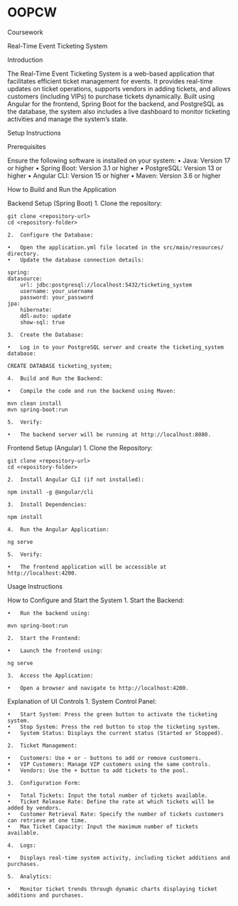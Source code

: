 # OOPCW
Coursework

Real-Time Event Ticketing System

Introduction

The Real-Time Event Ticketing System is a web-based application that facilitates efficient ticket management for events. It provides real-time updates on ticket operations, supports vendors in adding tickets, and allows customers (including VIPs) to purchase tickets dynamically. Built using Angular for the frontend, Spring Boot for the backend, and PostgreSQL as the database, the system also includes a live dashboard to monitor ticketing activities and manage the system’s state.

Setup Instructions

Prerequisites

Ensure the following software is installed on your system:
	•	Java: Version 17 or higher
	•	Spring Boot: Version 3.1 or higher
	•	PostgreSQL: Version 13 or higher
	•	Angular CLI: Version 15 or higher
	•	Maven: Version 3.6 or higher

How to Build and Run the Application

Backend Setup (Spring Boot)
	1.	Clone the repository:

    git clone <repository-url>
    cd <repository-folder>  

    2.	Configure the Database:

	•	Open the application.yml file located in the src/main/resources/ directory.
	•	Update the database connection details:

    spring:
    datasource:
        url: jdbc:postgresql://localhost:5432/ticketing_system
        username: your_username
        password: your_password
    jpa:
        hibernate:
        ddl-auto: update
        show-sql: true

    3.	Create the Database:

	•	Log in to your PostgreSQL server and create the ticketing_system database:

    CREATE DATABASE ticketing_system;

    4.	Build and Run the Backend:

	•	Compile the code and run the backend using Maven:

    mvn clean install
    mvn spring-boot:run

    5.	Verify:

	•	The backend server will be running at http://localhost:8080.


Frontend Setup (Angular)
	1.	Clone the Repository:

    git clone <repository-url>
    cd <repository-folder>  

    2.	Install Angular CLI (if not installed):

    npm install -g @angular/cli

    3.	Install Dependencies:

    npm install

    4.	Run the Angular Application:

    ng serve

	5.	Verify:

	•	The frontend application will be accessible at http://localhost:4200.


Usage Instructions

How to Configure and Start the System
	1.	Start the Backend:

	•	Run the backend using:

    mvn spring-boot:run

    2.	Start the Frontend:

	•	Launch the frontend using:

    ng serve

    3.	Access the Application:

	•	Open a browser and navigate to http://localhost:4200.


Explanation of UI Controls
	1.	System Control Panel:

	•	Start System: Press the green button to activate the ticketing system.
	•	Stop System: Press the red button to stop the ticketing system.
	•	System Status: Displays the current status (Started or Stopped).

	2.	Ticket Management:

	•	Customers: Use + or - buttons to add or remove customers.
	•	VIP Customers: Manage VIP customers using the same controls.
	•	Vendors: Use the + button to add tickets to the pool.

	3.	Configuration Form:

	•	Total Tickets: Input the total number of tickets available.
	•	Ticket Release Rate: Define the rate at which tickets will be added by vendors.
	•	Customer Retrieval Rate: Specify the number of tickets customers can retrieve at one time.
    •	Max Ticket Capacity: Input the maximum number of tickets available.

	4.	Logs:

	•	Displays real-time system activity, including ticket additions and purchases.

	5.	Analytics:

	•	Monitor ticket trends through dynamic charts displaying ticket additions and purchases.